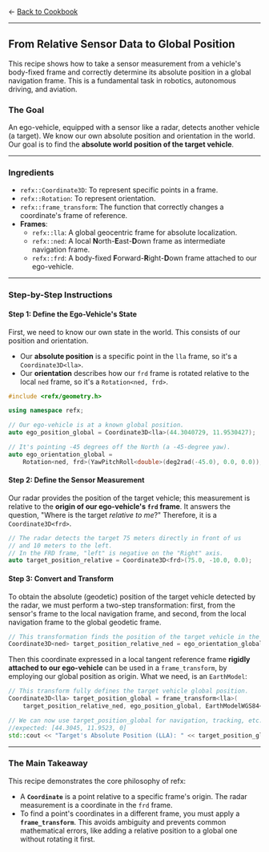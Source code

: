← [Back to Cookbook](main.md)

---

## From Relative Sensor Data to Global Position

This recipe shows how to take a sensor measurement from a vehicle's body-fixed frame and correctly determine its absolute position in a global navigation frame. This is a fundamental task in robotics, autonomous driving, and aviation.

### The Goal

An ego-vehicle, equipped with a sensor like a radar, detects another vehicle (a target). We know our own absolute position and orientation in the world. Our goal is to find the **absolute world position of the target vehicle**.

-----

### Ingredients

  * `refx::Coordinate3D`: To represent specific points in a frame.
  * `refx::Rotation`: To represent orientation.
  * `refx::frame_transform`: The function that correctly changes a coordinate's frame of reference.
  * **Frames**:
      * `refx::lla`: A global geocentric frame for absolute localization.
      * `refx::ned`: A local **N**orth-**E**ast-**D**own frame as intermediate navigation frame.
      * `refx::frd`: A body-fixed **F**orward-**R**ight-**D**own frame attached to our ego-vehicle.

-----

### Step-by-Step Instructions

#### Step 1: Define the Ego-Vehicle's State

First, we need to know our own state in the world. This consists of our position and orientation.

  * Our **absolute position** is a specific point in the `lla` frame, so it's a `Coordinate3D<lla>`.
  * Our **orientation** describes how our `frd` frame is rotated relative to the local `ned` frame, so it's a `Rotation<ned, frd>`.

<!-- end list -->

```cpp
#include <refx/geometry.h>

using namespace refx;

// Our ego-vehicle is at a known global position.
auto ego_position_global = Coordinate3D<lla>(44.3040729, 11.9530427);

// It's pointing -45 degrees off the North (a -45-degree yaw).
auto ego_orientation_global =
    Rotation<ned, frd>(YawPitchRoll<double>(deg2rad(-45.0), 0.0, 0.0));
```

#### Step 2: Define the Sensor Measurement

Our radar provides the position of the target vehicle; this measurement is relative to the **origin of our ego-vehicle's `frd` frame**. It answers the question, "Where is the target *relative to me*?" Therefore, it is a `Coordinate3D<frd>`.

```cpp
// The radar detects the target 75 meters directly in front of us
// and 10 meters to the left. 
// In the FRD frame, "left" is negative on the "Right" axis.
auto target_position_relative = Coordinate3D<frd>(75.0, -10.0, 0.0);
```

#### Step 3: Convert and Transform

To obtain the absolute (geodetic) position of the target vehicle detected by the radar, we must perform a two-step transformation: first, from the sensor's frame to the local navigation frame, and second, from the local navigation frame to the global geodetic frame.

```cpp
// This transformation finds the position of the target vehicle in the ned frame attached to our ego-vehicle
Coordinate3D<ned> target_position_relative_ned = ego_orientation_global * target_position_relative;
```

Then this coordinate expressed in a local tangent reference frame **rigidly attached to our ego-vehicle** can be used in a `frame_transform`, by employing our global position as origin. What we need, is an `EarthModel`:

```cpp
// This transform fully defines the target vehicle global position.
Coordinate3D<lla> target_position_global = frame_transform<lla>(
    target_position_relative_ned, ego_position_global, EarthModelWGS84<double>());

// We can now use target_position_global for navigation, tracking, etc.
//expected: [44.3045, 11.9523, 0]
std::cout << "Target's Absolute Position (LLA): " << target_position_global << std::endl;

```

-----

### The Main Takeaway

This recipe demonstrates the core philosophy of refx:

  * A **`Coordinate`** is a point relative to a specific frame's origin. The radar measurement is a coordinate in the `frd` frame.
  * To find a point's coordinates in a different frame, you must apply a **`frame_transform`**. This avoids ambiguity and prevents common mathematical errors, like adding a relative position to a global one without rotating it first.
